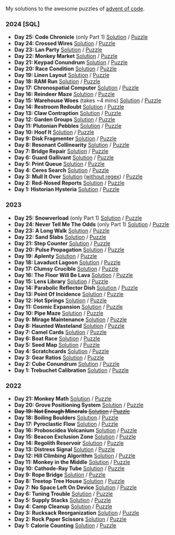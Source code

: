 My solutions to the awesome puzzles of [advent of code](https://adventofcode.com/about).

### 2024 [SQL]
- **Day 25: Code Chronicle** (only Part 1) [Solution](https://github.com/LennartH/advent-of-code/blob/main/2024/day-25_code-chronicle/solution.sql) / [Puzzle](https://adventofcode.com/2024/day/25)
- **Day 24: Crossed Wires** [Solution](https://github.com/LennartH/advent-of-code/blob/main/2024/day-24_crossed-wires/solution.sql) / [Puzzle](https://adventofcode.com/2024/day/24)
- **Day 23: Lan Party** [Solution](https://github.com/LennartH/advent-of-code/blob/main/2024/day-23_lan-party/solution.sql) / [Puzzle](https://adventofcode.com/2024/day/23)
- **Day 22: Monkey Market** [Solution](https://github.com/LennartH/advent-of-code/blob/main/2024/day-22_monkey-market/solution.sql) / [Puzzle](https://adventofcode.com/2024/day/22)
- **Day 21: Keypad Conundrum** [Solution](https://github.com/LennartH/advent-of-code/blob/main/2024/day-21_keypad-conundrum/solution.sql) / [Puzzle](https://adventofcode.com/2024/day/21)
- **Day 20: Race Condition** [Solution](https://github.com/LennartH/advent-of-code/blob/main/2024/day-20_race-condition/solution.sql) / [Puzzle](https://adventofcode.com/2024/day/20)
- **Day 19: Linen Layout** [Solution](https://github.com/LennartH/advent-of-code/blob/main/2024/day-19_linen-layout/solution.sql) / [Puzzle](https://adventofcode.com/2024/day/19)
- **Day 18: RAM Run** [Solution](https://github.com/LennartH/advent-of-code/blob/main/2024/day-18_ram-run/solution.sql) / [Puzzle](https://adventofcode.com/2024/day/18)
- **Day 17: Chronospatial Computer** [Solution](https://github.com/LennartH/advent-of-code/blob/main/2024/day-17_chronospatial-computer/solution.sql) / [Puzzle](https://adventofcode.com/2024/day/17)
- **Day 16: Reindeer Maze** [Solution](https://github.com/LennartH/advent-of-code/blob/main/2024/day-16_reindeer-maze/solution.sql) / [Puzzle](https://adventofcode.com/2024/day/16)
- **Day 15: Warehouse Woes** (takes ~4 mins) [Solution](https://github.com/LennartH/advent-of-code/blob/main/2024/day-15_warehouse-woes/solution.sql) / [Puzzle](https://adventofcode.com/2024/day/15)
- **Day 14: Restroom Redoubt** [Solution](https://github.com/LennartH/advent-of-code/blob/main/2024/day-14_restroom-redoubt/solution.sql) / [Puzzle](https://adventofcode.com/2024/day/14)
- **Day 13: Claw Contraption** [Solution](https://github.com/LennartH/advent-of-code/blob/main/2024/day-13_claw-contraption/solution.sql) / [Puzzle](https://adventofcode.com/2024/day/13)
- **Day 12: Garden Groups** [Solution](https://github.com/LennartH/advent-of-code/blob/main/2024/day-12_garden-groups/solution.sql) / [Puzzle](https://adventofcode.com/2024/day/12)
- **Day 11: Plutonian Pebbles** [Solution](https://github.com/LennartH/advent-of-code/blob/main/2024/day-11_plutonian-pebbles/solution.sql) / [Puzzle](https://adventofcode.com/2024/day/11)
- **Day 10: Hoof It** [Solution](https://github.com/LennartH/advent-of-code/blob/main/2024/day-10_hoof-it/solution.sql) / [Puzzle](https://adventofcode.com/2024/day/10)
- **Day 9: Disk Fragmenter** [Solution](https://github.com/LennartH/advent-of-code/blob/main/2024/day-09_disk-fragmenter/solution.sql) / [Puzzle](https://adventofcode.com/2024/day/9)
- **Day 8: Resonant Collinearity** [Solution](https://github.com/LennartH/advent-of-code/blob/main/2024/day-08_resonant-collinearity/solution.sql) / [Puzzle](https://adventofcode.com/2024/day/8)
- **Day 7: Bridge Repair** [Solution](https://github.com/LennartH/advent-of-code/blob/main/2024/day-07_bridge-repair/solution.sql) / [Puzzle](https://adventofcode.com/2024/day/7)
- **Day 6: Guard Gallivant** [Solution](https://github.com/LennartH/advent-of-code/blob/main/2024/day-06_guard-gallivant/solution.sql) / [Puzzle](https://adventofcode.com/2024/day/6)
- **Day 5: Print Queue** [Solution](https://github.com/LennartH/advent-of-code/blob/main/2024/day-05_print-queue/solution.sql) / [Puzzle](https://adventofcode.com/2024/day/5)
- **Day 4: Ceres Search** [Solution](https://github.com/LennartH/advent-of-code/blob/main/2024/day-04_ceres-search/solution.sql) / [Puzzle](https://adventofcode.com/2024/day/4)
- **Day 3: Mull It Over** [Solution](https://github.com/LennartH/advent-of-code/blob/main/2024/day-03_mull-it-over/solution.sql) ([without regex](https://github.com/LennartH/advent-of-code/blob/main/2024/day-03_mull-it-over/regex_bad.sql)) / [Puzzle](https://adventofcode.com/2024/day/3)
- **Day 2: Red-Nosed Reports** [Solution](https://github.com/LennartH/advent-of-code/blob/main/2024/day-02_red-nosed-reports/solution.sql) / [Puzzle](https://adventofcode.com/2024/day/2)
- **Day 1: Historian Hysteria** [Solution](https://github.com/LennartH/advent-of-code/blob/main/2024/day-01_historian-hysteria/solution.sql) / [Puzzle](https://adventofcode.com/2024/day/1)

### 2023
- **Day 25: Snowverload** (only Part 1) [Solution](https://github.com/LennartH/advent-of-code/blob/main/2023/src/day-25_snowverload/index.ts) / [Puzzle](https://adventofcode.com/2023/day/25)
- **Day 24: Never Tell Me The Odds** (only Part 1) [Solution](https://github.com/LennartH/advent-of-code/blob/main/2023/src/day-24_never-tell-me-the-odds/index.ts) / [Puzzle](https://adventofcode.com/2023/day/24)
- **Day 23: A Long Walk** [Solution](https://github.com/LennartH/advent-of-code/blob/main/2023/src/day-23_a-long-walk/index.ts) / [Puzzle](https://adventofcode.com/2023/day/23)
- **Day 22: Sand Slabs** [Solution](https://github.com/LennartH/advent-of-code/blob/main/2023/src/day-22_sand-slabs/index.ts) / [Puzzle](https://adventofcode.com/2023/day/22)
- **Day 21: Step Counter** [Solution](https://github.com/LennartH/advent-of-code/blob/main/2023/src/day-21_step-counter/index.ts) / [Puzzle](https://adventofcode.com/2023/day/21)
- **Day 20: Pulse Propagation** [Solution](https://github.com/LennartH/advent-of-code/blob/main/2023/src/day-20_pulse-propagation/index.ts) / [Puzzle](https://adventofcode.com/2023/day/20)
- **Day 19: Aplenty** [Solution](https://github.com/LennartH/advent-of-code/blob/main/2023/src/day-19_aplenty/index.ts) / [Puzzle](https://adventofcode.com/2023/day/19)
- **Day 18: Lavaduct Lagoon** [Solution](https://github.com/LennartH/advent-of-code/blob/main/2023/src/day-18_lavaduct-lagoon/index.ts) / [Puzzle](https://adventofcode.com/2023/day/18)
- **Day 17: Clumsy Crucible** [Solution](https://github.com/LennartH/advent-of-code/blob/main/2023/src/day-17_clumsy-crucible/index.ts) / [Puzzle](https://adventofcode.com/2023/day/17)
- **Day 16: The Floor Will Be Lava** [Solution](https://github.com/LennartH/advent-of-code/blob/main/2023/src/day-16_the-floor-will-be-lava/index.ts) / [Puzzle](https://adventofcode.com/2023/day/16)
- **Day 15: Lens Library** [Solution](https://github.com/LennartH/advent-of-code/blob/main/2023/src/day-15_lens-library/index.ts) / [Puzzle](https://adventofcode.com/2023/day/15)
- **Day 14: Parabolic Reflector Dish** [Solution](https://github.com/LennartH/advent-of-code/blob/main/2023/src/day-14_parabolic-reflector-dish/index.ts) / [Puzzle](https://adventofcode.com/2023/day/14)
- **Day 13: Point Of Incidence** [Solution](https://github.com/LennartH/advent-of-code/blob/main/2023/src/day-13_point-of-incidence/index.ts) / [Puzzle](https://adventofcode.com/2023/day/13)
- **Day 12: Hot Springs** [Solution](https://github.com/LennartH/advent-of-code/blob/main/2023/src/day-12_hot-springs/index.ts) / [Puzzle](https://adventofcode.com/2023/day/12)
- **Day 11: Cosmic Expansion** [Solution](https://github.com/LennartH/advent-of-code/blob/main/2023/src/day-11_cosmic-expansion/index.ts) / [Puzzle](https://adventofcode.com/2023/day/11)
- **Day 10: Pipe Maze** [Solution](https://github.com/LennartH/advent-of-code/blob/main/2023/src/day-10_pipe-maze/index.ts) / [Puzzle](https://adventofcode.com/2023/day/10)
- **Day 9: Mirage Maintenance** [Solution](https://github.com/LennartH/advent-of-code/blob/main/2023/src/day-09_mirage-maintenance/index.ts) / [Puzzle](https://adventofcode.com/2023/day/9)
- **Day 8: Haunted Wasteland** [Solution](https://github.com/LennartH/advent-of-code/blob/main/2023/src/day-08_haunted-wasteland/index.ts) / [Puzzle](https://adventofcode.com/2023/day/8)
- **Day 7: Camel Cards** [Solution](https://github.com/LennartH/advent-of-code/blob/main/2023/src/day-07_camel-cards/index.ts) / [Puzzle](https://adventofcode.com/2023/day/7)
- **Day 6: Boat Race** [Solution](https://github.com/LennartH/advent-of-code/blob/main/2023/src/day-06_boat-race/index.ts) / [Puzzle](https://adventofcode.com/2023/day/6)
- **Day 5: Seed Map** [Solution](https://github.com/LennartH/advent-of-code/blob/main/2023/src/day-05_seed-map/index.ts) / [Puzzle](https://adventofcode.com/2023/day/5)
- **Day 4: Scratchcards** [Solution](https://github.com/LennartH/advent-of-code/blob/main/2023/src/day-04_scratchcards/index.ts) / [Puzzle](https://adventofcode.com/2023/day/4)
- **Day 3: Gear Ratios** [Solution](https://github.com/LennartH/advent-of-code/blob/main/2023/src/day-01_trebuchet-calibration/index.ts) / [Puzzle](https://adventofcode.com/2023/day/3)
- **Day 2: Cube Conundrum** [Solution](https://github.com/LennartH/advent-of-code/blob/main/2023/src/day-02_cube-conundrum/index.ts) / [Puzzle](https://adventofcode.com/2023/day/2)
- **Day 1: Trebuchet Calibration** [Solution](https://github.com/LennartH/advent-of-code/blob/main/2023/src/day-01_trebuchet-calibration/index.ts) / [Puzzle](https://adventofcode.com/2023/day/1)

### 2022
- **Day 21: Monkey Math** [Solution](https://github.com/LennartH/advent-of-code/blob/main/2022/src/day-21_monkey-math/index.ts) / [Puzzle](https://adventofcode.com/2022/day/21)
- **Day 20: Grove Positioning System** [Solution](https://github.com/LennartH/advent-of-code/blob/main/2022/src/day-20_grove-positioning-system/index.ts) / [Puzzle](https://adventofcode.com/2022/day/20)
- ~~**Day 19: Not Enough Minerals** [Solution](https://github.com/LennartH/advent-of-code/blob/main/2022/src/day-19_not-enough-minerals/index.ts) / [Puzzle](https://adventofcode.com/2022/day/19)~~
- **Day 18: Boiling Boulders** [Solution](https://github.com/LennartH/advent-of-code/blob/main/2022/src/day-18_boiling-boulders/index.ts) / [Puzzle](https://adventofcode.com/2022/day/18)
- **Day 17: Pyroclastic Flow** [Solution](https://github.com/LennartH/advent-of-code/blob/main/2022/src/day-17_pyroclastic-flow/index.ts) / [Puzzle](https://adventofcode.com/2022/day/17)
- **Day 16: Proboscidea Volcanium** [Solution](https://github.com/LennartH/advent-of-code/blob/main/2022/src/day-16_proboscidea-volcanium/index.ts) / [Puzzle](https://adventofcode.com/2022/day/16)
- **Day 15: Beacon Exclusion Zone** [Solution](https://github.com/LennartH/advent-of-code/blob/main/2022/src/day-15_beacon-exclusion-zone/index.ts) / [Puzzle](https://adventofcode.com/2022/day/15)
- **Day 14: Regolith Reservoir** [Solution](https://github.com/LennartH/advent-of-code/blob/main/2022/src/day-14_regolith-reservoir/index.ts) / [Puzzle](https://adventofcode.com/2022/day/14)
- **Day 13: Distress Signal** [Solution](https://github.com/LennartH/advent-of-code/blob/main/2022/src/day-13_distress-signal/index.ts) / [Puzzle](https://adventofcode.com/2022/day/13)
- **Day 12: Hill Climbing Algorithm** [Solution](https://github.com/LennartH/advent-of-code/blob/main/2022/src/day-12_hill-climbing-algorithm/index.ts) / [Puzzle](https://adventofcode.com/2022/day/12)
- **Day 11: Monkey in the Middle** [Solution](https://github.com/LennartH/advent-of-code/blob/main/2022/src/day-11_monkey-in-the-middle/index.ts) / [Puzzle](https://adventofcode.com/2022/day/11)
- **Day 10: Cathode-Ray Tube** [Solution](https://github.com/LennartH/advent-of-code/blob/main/2022/src/day-10_cathode-ray-tube.ts) / [Puzzle](https://adventofcode.com/2022/day/10)
- **Day 9: Rope Bridge** [Solution](https://github.com/LennartH/advent-of-code/blob/main/2022/src/day-9_rope-bridge.ts) / [Puzzle](https://adventofcode.com/2022/day/9)
- **Day 8: Treetop Tree House** [Solution](https://github.com/LennartH/advent-of-code/blob/main/2022/src/day-8_treetop-tree-house.ts) / [Puzzle](https://adventofcode.com/2022/day/8)
- **Day 7: No Space Left On Device** [Solution](https://github.com/LennartH/advent-of-code/blob/main/2022/src/day-7_no-space-left-on-device.ts) / [Puzzle](https://adventofcode.com/2022/day/7)
- **Day 6: Tuning Trouble** [Solution](https://github.com/LennartH/advent-of-code/blob/main/2022/src/day-6_tuning-trouble.ts) / [Puzzle](https://adventofcode.com/2022/day/6)
- **Day 5: Supply Stacks** [Solution](https://github.com/LennartH/advent-of-code/blob/main/2022/src/day-5_supply-stacks.ts) / [Puzzle](https://adventofcode.com/2022/day/5)
- **Day 4: Camp Cleanup** [Solution](https://github.com/LennartH/advent-of-code/blob/main/2022/src/day-4_camp-cleanup.ts) / [Puzzle](https://adventofcode.com/2022/day/4)
- **Day 3: Rucksack Reorganization** [Solution](https://github.com/LennartH/advent-of-code/blob/main/2022/src/day-3_rucksack_reorganization.ts) / [Puzzle](https://adventofcode.com/2022/day/3)
- **Day 2: Rock Paper Scissors** [Solution](https://github.com/LennartH/advent-of-code/blob/main/2022/src/day-2_rock-paper-scissors.ts) / [Puzzle](https://adventofcode.com/2022/day/2)
- **Day 1: Calorie Counting** [Solution](https://github.com/LennartH/advent-of-code/blob/main/2022/src/day-1_calorie-counting.ts) / [Puzzle](https://adventofcode.com/2022/day/1)
